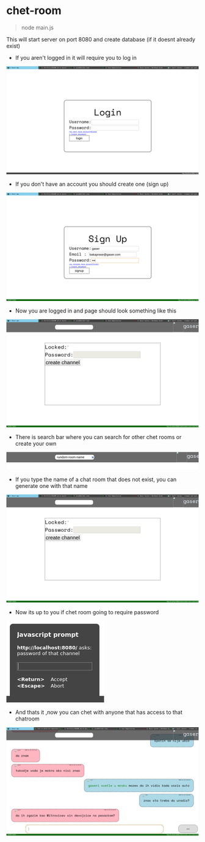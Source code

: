 
# chet-room


>node main.js

This will start server on port 8080 and create database (if it doesnt already exist)


* If you aren't logged in it will require you to log in

![](https://github.com/joca069/chet-room/blob/master/screenshots/login.png?raw=true)

* If you don't have an account you should create one (sign up)

![](https://github.com/joca069/chet-room/blob/master/screenshots/signup.png?raw=true)

* Now you are logged in and page should look something like this 

![](https://github.com/joca069/chet-room/blob/master/screenshots/createChetroom.png?raw=true)

* There is search bar where you can search for other chet rooms or create your own

![](https://github.com/joca069/chet-room/blob/master/screenshots/searchbar.png?raw=true)

* If you type the name of a chat room that does not exist, you can generate one with that name

![](https://github.com/joca069/chet-room/blob/master/screenshots/createChetroom.png?raw=true)

* Now its up to you if chet room going to require password

![](https://github.com/joca069/chet-room/blob/master/screenshots/locked.png?raw=true)

* And thats it ,now you can chet with anyone that has access to that chatroom

![](https://github.com/joca069/chet-room/blob/master/screenshots/chet.png?raw=true)
















